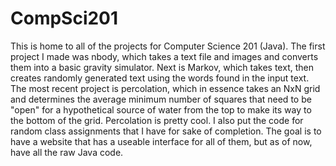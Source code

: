 # CompSci201
This is home to all of the projects for Computer Science 201 (Java). The first project I made was nbody, which takes a text file and images and converts them into a basic gravity simulator. Next is Markov, which takes text, then creates randomly generated text using the words found in the input text. The most recent project is percolation, which in essence takes an NxN grid and determines the average minimum number of squares that need to be "open" for a hypothetical source of water from the top to make its way to the bottom of the grid. Percolation is pretty cool. I also put the code for random class assignments that I have for sake of completion.
The goal is to have a website that has a useable interface for all of them, but as of now, have all the raw Java code.
